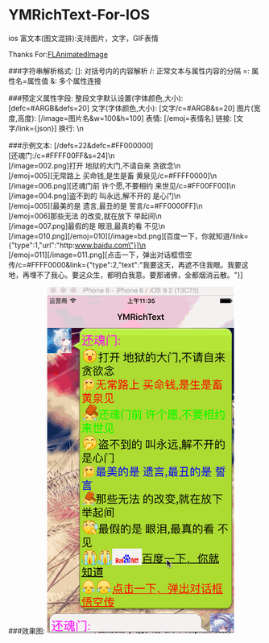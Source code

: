 # YMRichText-For-IOS

ios 富文本(图文混排):支持图片，文字，GIF表情

Thanks For:[FLAnimatedImage](https://github.com/Flipboard/FLAnimatedImage)

###字符串解析格式:
  	[]: 对括号内的内容解析
  	/:  正常文本与属性内容的分隔
  	=:  属性名=属性值
  	&:  多个属性连接
  	
###预定义属性字段:
    整段文字默认设置(字体颜色,大小):[defc=#ARGB&defs=20]
    文字(字体颜色,大小):          [文字/c=#ARGB&s=20]
    图片(宽度,高度):            [/image=图片名&w=100&h=100]
    表情:                     [/emoj=表情名]
    链接:                     [文字/link={json}]
    换行:                     \n
    
###示例文本:
  [/defs=22&defc=#FF000000]<br>
  [还魂门:/c=#FFFF00FF&s=24]\n<br>
  [/image=002.png]打开 地狱的大门,不请自来 贪欲念\n<br>
  [/emoj=005][无常路上 买命钱,是生是畜 黄泉见/c=#FFFF0000]\n<br>
  [/image=006.png][还魂门前 许个愿,不要相约 来世见/c=#FF00FF00]\n<br>
  [/image=004.png]盗不到的 叫永远,解不开的 是心门\n<br>
  [/emoj=005][最美的是 遗言,最丑的是 誓言/c=#FF0000FF]\n<br>
  [/emoj=006]那些无法 的改变,就在放下 举起间\n<br>
  [/image=007.png]最假的是 眼泪,最真的看 不见\n<br>
  [/image=010.png][/emoj=010][/image=bd.png][百度一下，你就知道/link={\"type\":1,\"url\":\"http:www.baidu.com\"}]\n<br>
  [/emoj=011][/image=011.png][点击一下，弹出对话框悟空传/c=#FFFF0000&link={\"type\":2,\"text\":\"我要这天，再遮不住我眼。我要这地，再埋不了我心。要这众生，都明白我意。要那诸佛，全都烟消云散。\"}]<br>
  
###效果图:
![](https://github.com/YMSIR/YMRichText-For-IOS/blob/master/show.gif) 
